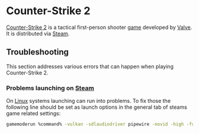 # Counter-Strike 2

[Counter-Strike 2](https://www.counter-strike.net/cs2) is a tactical first-person shooter
[game](/wiki/game.md) developed by [Valve](https://www.valvesoftware.com/en/).
It is distributed via [Steam](./steam.md).

## Troubleshooting

This section addresses various errors that can happen when playing Counter-Strike 2.

### Problems launching on [Steam](/wiki/game/steam.md)

On [Linux](/wiki/linux.md) systems launching can run into problems.
To fix those the following line should be set as launch options in the general tab of steams game
related settings:

```sh
gamemoderun %command% -vulkan -sdlaudiodriver pipewire -novid -high -fullscreen -nojoy
```
